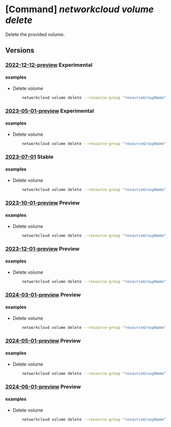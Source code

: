 # [Command] _networkcloud volume delete_

Delete the provided volume.

## Versions

### [2022-12-12-preview](/Resources/mgmt-plane/L3N1YnNjcmlwdGlvbnMve30vcmVzb3VyY2Vncm91cHMve30vcHJvdmlkZXJzL21pY3Jvc29mdC5uZXR3b3JrY2xvdWQvdm9sdW1lcy97fQ==/2022-12-12-preview.xml) **Experimental**

<!-- mgmt-plane /subscriptions/{}/resourcegroups/{}/providers/microsoft.networkcloud/volumes/{} 2022-12-12-preview -->

#### examples

- Delete volume
    ```bash
        networkcloud volume delete --resource-group "resourceGroupName" --name "volumeName"
    ```

### [2023-05-01-preview](/Resources/mgmt-plane/L3N1YnNjcmlwdGlvbnMve30vcmVzb3VyY2Vncm91cHMve30vcHJvdmlkZXJzL21pY3Jvc29mdC5uZXR3b3JrY2xvdWQvdm9sdW1lcy97fQ==/2023-05-01-preview.xml) **Experimental**

<!-- mgmt-plane /subscriptions/{}/resourcegroups/{}/providers/microsoft.networkcloud/volumes/{} 2023-05-01-preview -->

#### examples

- Delete volume
    ```bash
        networkcloud volume delete --resource-group "resourceGroupName" --name "volumeName"
    ```

### [2023-07-01](/Resources/mgmt-plane/L3N1YnNjcmlwdGlvbnMve30vcmVzb3VyY2Vncm91cHMve30vcHJvdmlkZXJzL21pY3Jvc29mdC5uZXR3b3JrY2xvdWQvdm9sdW1lcy97fQ==/2023-07-01.xml) **Stable**

<!-- mgmt-plane /subscriptions/{}/resourcegroups/{}/providers/microsoft.networkcloud/volumes/{} 2023-07-01 -->

#### examples

- Delete volume
    ```bash
        networkcloud volume delete --resource-group "resourceGroupName" --name "volumeName"
    ```

### [2023-10-01-preview](/Resources/mgmt-plane/L3N1YnNjcmlwdGlvbnMve30vcmVzb3VyY2Vncm91cHMve30vcHJvdmlkZXJzL21pY3Jvc29mdC5uZXR3b3JrY2xvdWQvdm9sdW1lcy97fQ==/2023-10-01-preview.xml) **Preview**

<!-- mgmt-plane /subscriptions/{}/resourcegroups/{}/providers/microsoft.networkcloud/volumes/{} 2023-10-01-preview -->

#### examples

- Delete volume
    ```bash
        networkcloud volume delete --resource-group "resourceGroupName" --name "volumeName"
    ```

### [2023-12-01-preview](/Resources/mgmt-plane/L3N1YnNjcmlwdGlvbnMve30vcmVzb3VyY2Vncm91cHMve30vcHJvdmlkZXJzL21pY3Jvc29mdC5uZXR3b3JrY2xvdWQvdm9sdW1lcy97fQ==/2023-12-01-preview.xml) **Preview**

<!-- mgmt-plane /subscriptions/{}/resourcegroups/{}/providers/microsoft.networkcloud/volumes/{} 2023-12-01-preview -->

#### examples

- Delete volume
    ```bash
        networkcloud volume delete --resource-group "resourceGroupName" --name "volumeName"
    ```

### [2024-03-01-preview](/Resources/mgmt-plane/L3N1YnNjcmlwdGlvbnMve30vcmVzb3VyY2Vncm91cHMve30vcHJvdmlkZXJzL21pY3Jvc29mdC5uZXR3b3JrY2xvdWQvdm9sdW1lcy97fQ==/2024-03-01-preview.xml) **Preview**

<!-- mgmt-plane /subscriptions/{}/resourcegroups/{}/providers/microsoft.networkcloud/volumes/{} 2024-03-01-preview -->

#### examples

- Delete volume
    ```bash
        networkcloud volume delete --resource-group "resourceGroupName" --name "volumeName"
    ```

### [2024-05-01-preview](/Resources/mgmt-plane/L3N1YnNjcmlwdGlvbnMve30vcmVzb3VyY2Vncm91cHMve30vcHJvdmlkZXJzL21pY3Jvc29mdC5uZXR3b3JrY2xvdWQvdm9sdW1lcy97fQ==/2024-05-01-preview.xml) **Preview**

<!-- mgmt-plane /subscriptions/{}/resourcegroups/{}/providers/microsoft.networkcloud/volumes/{} 2024-05-01-preview -->

#### examples

- Delete volume
    ```bash
        networkcloud volume delete --resource-group "resourceGroupName" --name "volumeName"
    ```

### [2024-06-01-preview](/Resources/mgmt-plane/L3N1YnNjcmlwdGlvbnMve30vcmVzb3VyY2Vncm91cHMve30vcHJvdmlkZXJzL21pY3Jvc29mdC5uZXR3b3JrY2xvdWQvdm9sdW1lcy97fQ==/2024-06-01-preview.xml) **Preview**

<!-- mgmt-plane /subscriptions/{}/resourcegroups/{}/providers/microsoft.networkcloud/volumes/{} 2024-06-01-preview -->

#### examples

- Delete volume
    ```bash
        networkcloud volume delete --resource-group "resourceGroupName" --name "volumeName"
    ```
